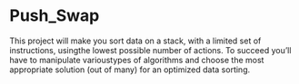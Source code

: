 # Push_Swap
This project will make you sort data on a stack, with a limited set of instructions, usingthe lowest possible number of actions. To succeed you’ll have to manipulate varioustypes of algorithms and choose the most appropriate solution (out of many) for an optimized data sorting.